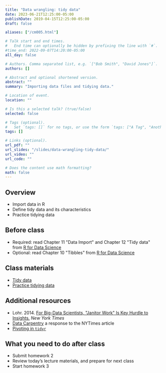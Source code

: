 ```yaml
---
title: "Data wrangling: tidy data"
date: 2023-06-21T12:25:00-05:00
publishDate: 2019-04-15T12:25:00-05:00
draft: false

aliases: ["/cm005.html"]

# Talk start and end times.
#   End time can optionally be hidden by prefixing the line with `#`.
#time_end: 2022-09-07T14:20:00-05:00
all_day: false

# Authors. Comma separated list, e.g. `["Bob Smith", "David Jones"]`.
authors: []

# Abstract and optional shortened version.
abstract: ""
summary: "Importing data files and tidying data."

# Location of event.
location: ""

# Is this a selected talk? (true/false)
selected: false

# Tags (optional).
#   Set `tags: []` for no tags, or use the form `tags: ["A Tag", "Another Tag"]` for one or more tags.
tags: []

# Links (optional).
url_pdf: ""
url_slides: "/slides/data-wrangling-tidy-data/"
url_video: ""
url_code: ""

# Does the content use math formatting?
math: false
---
```




## Overview

* Import data in R 
* Define tidy data and its characteristics
* Practice tidying data

<!--
* Demonstrate how vectors can be read and parsed
* Define various data file formats and functions for importation
-->


## Before class

* Required: read Chapter 11 "Data Import" and Chapter 12 "Tidy data" from [R for Data Science](http://r4ds.had.co.nz/)
* Optional: read Chapter 10 "Tibbles" from [R for Data Science](http://r4ds.had.co.nz/)

## Class materials

* [Tidy data](/notes/tidy-data/)
* [Practice tidying data](/notes/tidy-exercise/)

<!--
* [Importing data into R](/notes/importing-data/)
* [Tidy data](/notes/tidy-data/)
* [Practice tidying data](/notes/tidy-exercise/)
-->

## Additional resources

* Lohr. 2014. [For Big-Data Scientists, "Janitor Work" Is Key Hurdle to Insights.](http://www.nytimes.com/2014/08/18/technology/for-big-data-scientists-hurdle-to-insights-is-janitor-work.html?_r=0) *New York Times*
* [Data Carpentry](http://www.mimno.org/articles/carpentry/) a response to the NYTimes article
* [Pivoting in `tidyr`](https://tidyr.tidyverse.org/articles/pivot.html)

## What you need to do after class

* Submit homework 2
* Review today’s lecture materials, and prepare for next class
* Start homework 3
